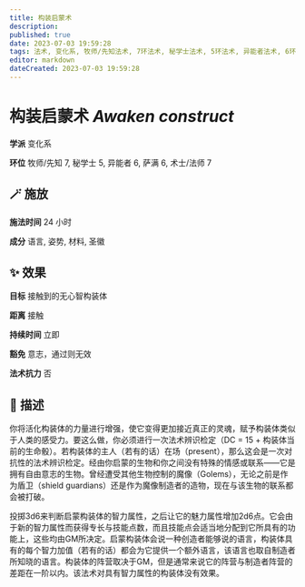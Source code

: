 ```yaml
---
title: 构装启蒙术
description: 
published: true
date: 2023-07-03 19:59:28
tags: 法术, 变化系, 牧师/先知法术, 7环法术, 秘学士法术, 5环法术, 异能者法术, 6环法术, 萨满法术, 术士/法师法术
editor: markdown
dateCreated: 2023-07-03 19:59:28
---
```


# **构装启蒙术** *Awaken construct*

**学派** 变化系 

**环位** 牧师/先知 7, 秘学士 5, 异能者 6, 萨满 6, 术士/法师 7

## 🪄 施放

**施法时间** 24 小时

**成分** 语言, 姿势, 材料, 圣徽

## ✨ 效果 

**目标** 接触到的无心智构装体 

**距离** 接触  

**持续时间** 立即 

**豁免** 意志，通过则无效

**法术抗力** 否

## 📖 描述

你将活化构装体的力量进行增强，使它变得更加接近真正的灵魂，赋予构装体类似于人类的感受力。要这么做，你必须进行一次法术辨识检定（DC = 15 + 构装体当前的生命骰）。若构装体的主人（若有的话）在场（present），那么这会是一次对抗性的法术辨识检定。经由你启蒙的生物和你之间没有特殊的情感或联系——它是拥有自由意志的生物。曾经遭受其他生物控制的魔像（Golems），无论之前是作为盾卫（shield guardians）还是作为魔像制造者的造物，现在与该生物的联系都会被打破。

投掷3d6来判断启蒙构装体的智力属性，之后让它的魅力属性增加2d6点。它会由于新的智力属性而获得专长与技能点数，而且技能点会适当地分配到它所具有的功能上，这些均由GM所决定。启蒙构装体会说一种创造者能够说的语言，构装体具有的每个智力加值（若有的话）都会为它提供一个额外语言，该语言也取自制造者所知晓的语言。构装体的阵营取决于GM，但是通常来说它的阵营与制造者阵营的差距在一阶以内。该法术对具有智力属性的构装体没有效果。
    